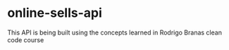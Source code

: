 # online-sells-api
This API is being built using the concepts learned in Rodrigo Branas clean code course
